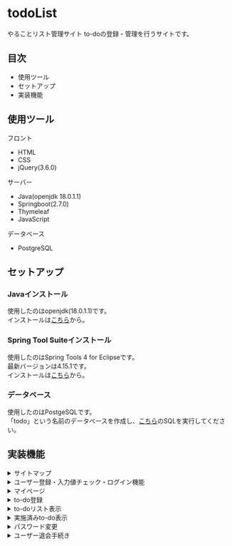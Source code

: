 # todoList
やることリスト管理サイト
to-doの登録・管理を行うサイトです。

## 目次
- 使用ツール
- セットアップ
- 実装機能
## 使用ツール
フロント
- HTML
- CSS
- jQuery(3.6.0)

サーバー
- Java(openjdk 18.0.1.1)
- Springboot(2.7.0)
- Thymeleaf
- JavaScript

データベース
- PostgreSQL

## セットアップ
### Javaインストール
使用したのはopenjdk(18.0.1.1)です。  
インストールは[こちら](https://jdk.java.net/18/)から。

### Spring Tool Suiteインストール
使用したのはSpring Tools 4 for Eclipseです。  
最新バージョンは4.15.1です。  
インストールは[こちら](https://spring.io/tools)から。

### データベース
使用したのはPostgeSQLです。  
「todo」という名前のデータベースを作成し、[こちら]()のSQLを実行してください。  
## 実装機能
<details>
  <summary>サイトマップ</summary>
  作成中
</details>
<details>
  <summary>ユーザー登録・入力値チェック・ログイン機能</summary>  
  
1.ログイン画面  
![ログイン画面](./src/main/resources/static/img/login.jpg)  
上記ログインページが表示されます。  
新規登録をする場合、パスワードを忘れた場合はログインフォーム下部のリンクをクリックします。  
メールアドレス、パスワードに誤りがある場合、もしくは空欄のままログインボタンを選択すると、  
下記のようにエラーメッセージが表示されます。  
![ログイン画面（エラー）](src/main/resources/static/img/loginError.jpg)  
メールアドレス、パスワードを入力し、データベースに情報が一致するものがあればログイン処理が行われます。  
その際にトークン（16桁の半角英数字の文字列）が発行され、以降はこれを利用してログイン認証を行う。  

2.ユーザー登録画面  
![ユーザー登録](./src/main/resources/static/img/userAdd.jpg)  
ログインページ内リンクを選択すると、上記の登録フォームが表示されます。  
パスワードと確認用パスワードの入力が一致しない場合、確認ボタンが活性化しないため登録確認が行えません。（JavaScript使用）  
![パスワード不一致](./src/main/resources/static/img/userAdd2.jpg)  
パスワードと確認用パスワードを入力し、確認ボタンを押しても、入力されていない項目がある場合は  エラーメッセージが表示され、確認画面には進めません。  
![入力値エラー](./src/main/resources/static/img/userAdd3.jpg)  
 同一メールアドレスの使用を避けるため、登録済みメールアドレスで登録を行おうとした場合は  
エラーメッセージが表示され、確認画面には進めません。  
※パスワード以外の入力済み項目はフォームに残ったままになります。
![同一メールアドレス](./src/main/resources/static/img/userAdd4.jpg)  
不備なく入力が完了すると、下記のような確認画面に進みます。  
![ログイン画面](./src/main/resources/static/img/userAddCheck.jpg)  
変更がなければ「登録」、修正項目があれば「修正」 ボタンを押します。  
修正ボタンを押すと、一つ前のページに戻ります。  
この時も、パスワード以外の入力済み項目は残った状態で表示されます。
![登録完了](./src/main/resources/static/img/userAddComp.jpg)  
登録ボタンを押すと、上記のページが表示されます。  
ログインボタンを押すと、ログインページに戻ります。  
	
</details>
<details>
  <summary>マイページ</summary>

  ![マイページトップ](./src/main/resources/static/img/myPage.jpg)  
ログインすると、上記のページが表示されます。  
マイページトップを含め、ログインしていないと表示されないページはトークンの有無・有効性で  
判定を行うため、ブラウザの「戻る」などを使用すると再度ログインが必要になってしまいます。  

</details>
<details>
  <summary>to-do登録</summary>
  
![to-do登録](./src/main/resources/static/img/todoAdd.jpg)  
マイページ、もしくはヘッダーの「to-do登録」を押すと、上記のページが表示されます。  
重要度、to-doの内容、期限日、カテゴリが必須項目となっており、備考・メモは任意入力です。  
![to-do登録エラー](./src/main/resources/static/img/todoAdd2.jpg)  
必須項目を入力しないまま登録ボタンを押すと、エラーメッセージが表示されます。  
必要事項を入力し、登録ボタンを押すとto-doが登録され、to-doリスト画面に移動します。

</details>
<details>
  <summary>to-doリスト表示</summary>

![to-doリスト](./src/main/resources/static/img/todoList.jpg)  
マイページ、またはヘッダーの「to-doリスト」を押すと、上記のページが表示されます。  
画面右上のプルダウンから並べ変えを行うことも可能となっており、下記のとおり  
並べ替えを行うことが出来ます。  
to-do登録順/重要度が低い順/重要度が高い順/期限日が近い順/期限日が遠い順/カテゴリ順  
  
実施済みにチェックを入れたto-doは自動的に表示されなくなります。（JavaScript使用）  
実施済みto-doを確認したい場合は「to-doログ」を参照します。
  
</details>
<details>
  <summary>実施済みto-do表示</summary>
  
![to-doログ](./src/main/resources/static/img/todoLog.jpg)  
マイページ、またはヘッダーの「to-doログ」を押すと、上記のページが表示されます。  
to-doリストで実施済みにチェックを入れたものが確認できます。  
to-doリスト同様、右上のプルダウンから並べ替えを行うことが出来ます。

</details>
<details>
  <summary>パスワード変更</summary>
  
1.ログイン前にパスワードを変更する場合  
![ログイン前パスワード変更](./src/main/resources/static/img/changePassword2.jpg)  
ログインに必要なパスワードを忘れてしまった場合、ログイン画面下のリンクから  
変更を行うことが出来ます。  
リンクを押すと上記ページが表示されるため、登録しているパスワードを入力します。  
この時、データベースに一致するメールアドレスが無い場合は、エラーメッセージが表示されます。  
![ログイン前パスワード変更エラー](./src/main/resources/static/img/changePassword5.jpg)  
  
入力されたメールアドレスがデータベースと一致した場合は、秘密の質問に回答するフォームが表示されます。  
![秘密の質問](./src/main/resources/static/img/changePassword3.jpg)  
未入力もしくはユーザー登録時に回答した答えと一致しない場合はエラーメッセージが表示されます。  
  
回答がデータベースと一致すると、新しいパスワードを設定するフォームが表示されます。  
![ログイン前パスワード変更2](./src/main/resources/static/img/changePassword4.jpg)  
パスワードと確認用パスワードが一致しない場合、パスワード変更ボタンは活性化しません。  
パスワードと確認用パスワードを入力し、パスワード変更ボタンを押すと変更処理が完了し、  
ログイン画面に戻ります。  
  
2.ログイン後にパスワードを変更する場合  
![ログイン前パスワード変更3](./src/main/resources/static/img/changePassword.jpg)  
マイページ、またはヘッダーの「パスワード変更」ボタンを押すと、上記のページが表示されます。  
パスワードと確認用パスワードが一致しない場合、ボタンが活性化せずパスワード変更が出来ません。  
変更が完了すると、マイページトップに戻ります。  

</details>
<details>
  <summary>ユーザー退会手続き</summary>
  
![退会手続き](./src/main/resources/static/img/userSecession.jpg)  
マイページの「退会手続き」ボタンを押すと、上記のページが表示されます。  
ログイン用パスワードを入力し退会ボタンを押すと、退会処理が行われます。  
空欄もしくは誤ったパスワードを入力してボタンを押した場合、エラーメッセージが表示されます。  
![退会手続き](./src/main/resources/static/img/userSecession2.jpg)  
退会手続きが完了すると、下記のページが表示されます。  
![退会手続き完了](./src/main/resources/static/img/userSecessionComp.jpg)  

</details>
